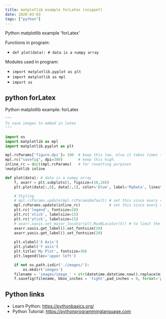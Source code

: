 ```yaml
---
title: matplotlib example forLatex (snippet)
date: 2020-03-03
tags: ["python"]
---
```

Python matplotlib example 'forLatex'

Functions in program: 
* `def plot(data): # data is a numpy array`

Modules used in program: 
* `import matplotlib.pyplot as plt`
* `import matplotlib as mpl`
* `import os`

## python forLatex

Python matplotlib example: forLatex

```python
"""
To save images to embed in latex
"""

import os
import matplotlib as mpl
import matplotlib.pyplot as plt

mpl.rcParams['figure.dpi']= 100  # keep this low, else it takes times to render on matplotlib
mpl.rc("savefig", dpi=300)       # keep this high.
inline_rc = dict(mpl.rcParams)   # for resetting purposes
%matplotlib inline

def plot(data): # data is a numpy array
	f, axarr = plt.subplots(1, figsize=(10,10))
	plt.plot(data[:,0], data[:,1], color='blue', label='MyData', linestyle=':', alpha=1.0, marker='o') # linestyle = ['-', '--', ':'] 

	# Styling
	# mpl.rcParams.update(mpl.rcParamsDefault) # set this since every run needs this
	mpl.rcParams.update(inline_rc)             # set this since every run needs this
	plt.rc('legend', fontsize=20)
	plt.rc('xtick', labelsize=15)
	plt.rc('ytick', labelsize=15)
	# axarr.xaxis.set_major_locator(plt.MaxNLocator(5)) # to limit the number of ticks
	axarr.xaxis.get_label().set_fontsize(20)
	axarr.yaxis.get_label().set_fontsize(20)
	
	plt.xlabel('X Axis')
	plt.ylabel('Y axis')
	plt.title('My Plot', fontsize=30)
	plt.legend(loc='upper left')

	if not os.path.isdir('./images/'):
		os.mkdir('images')
	filename = 'images/image_' + str(datetime.datetime.now().replace(microsecond=0)) + '.png' 
	f.savefig(filename, bbox_inches = 'tight',pad_inches = 0, format='png')

```

## Python links

- Learn Python: https://pythonbasics.org/
- Python Tutorial: https://pythonprogramminglanguage.com
